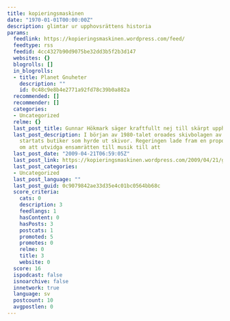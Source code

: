 ```yaml
---
title: kopieringsmaskinen
date: "1970-01-01T00:00:00Z"
description: glimtar ur upphovsrättens historia
params:
  feedlink: https://kopieringsmaskinen.wordpress.com/feed/
  feedtype: rss
  feedid: 4cc4327b90d9075be32dd3b5f2b3d147
  websites: {}
  blogrolls: []
  in_blogrolls:
  - title: Planet Gnuheter
    description: ""
    id: 0c48c9e8b4e2771a92fd78c39b0a882a
  recommended: []
  recommender: []
  categories:
  - Uncategorized
  relme: {}
  last_post_title: Gunnar Hökmark säger kraftfullt nej till skärpt upphovsrätt (1982)
  last_post_description: I början av 1980-talet oroades skivbolagen av att det hade
    startats butiker som hyrde ut skivor. Regeringen lade fram en proposition (1982/83:40)
    om att utvidga ensamrätten till musik till att
  last_post_date: "2009-04-21T06:59:05Z"
  last_post_link: https://kopieringsmaskinen.wordpress.com/2009/04/21/gunnar-hokmark-sager-kraftfullt-nej-till-skarpt-upphovsratt-1982/
  last_post_categories:
  - Uncategorized
  last_post_language: ""
  last_post_guid: 0c9079842ae33d35e4c01bc0564bb68c
  score_criteria:
    cats: 0
    description: 3
    feedlangs: 1
    hasContent: 0
    hasPosts: 3
    postcats: 1
    promoted: 5
    promotes: 0
    relme: 0
    title: 3
    website: 0
  score: 16
  ispodcast: false
  isnoarchive: false
  innetwork: true
  language: sv
  postcount: 10
  avgpostlen: 0
---
```

